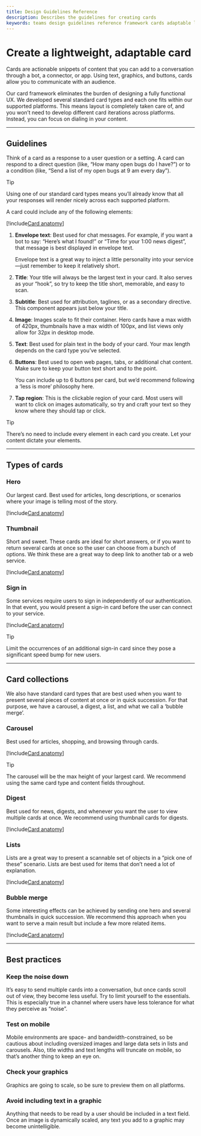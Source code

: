 ```yaml
---
title: Design Guidelines Reference
description: Describes the guidelines for creating cards
keywords: teams design guidelines reference framework cards adaptable lightweight
---
```

# Create a lightweight, adaptable card

Cards are actionable snippets of content that you can add to a conversation through a bot, a connector, or app. Using text, graphics, and buttons, cards allow you to communicate with an audience.

Our card framework eliminates the burden of designing a fully functional UX. We developed several standard card types and each one fits within our supported platforms. This means layout is completely taken care of, and you won’t need to develop different card iterations across platforms. Instead, you can focus on dialing in your content.

---

## Guidelines

Think of a card as a response to a user question or a setting. A card can respond to a direct question (like, “How many open bugs do I have?”) or to a condition (like, “Send a list of my open bugs at 9 am every day”).

> [!TIP]
> Using one of our standard card types means you’ll already know that all your responses will render nicely across each supported platform.

A card could include any of the following elements:<br />

[!include[Card anatomy](~/msteams-platform/includes/design/card-image-anatomy.html)]

1. **Envelope text**: Best used for chat messages. For example, if you want a bot to say: “Here’s what I found!” or “Time for your 1:00 news digest”, that message is best displayed in envelope text.

   Envelope text is a great way to inject a little personality into your service—just remember to keep it relatively short.

2. **Title**: Your title will always be the largest text in your card. It also serves as your “hook”, so try to keep the title short, memorable, and easy to scan.

3. **Subtitle**: Best used for attribution, taglines, or as a secondary directive. This component appears just below your title.

4. **Image**: Images scale to fit their container. Hero cards have a max width of 420px, thumbnails have a max width of 100px, and list views only allow for 32px in desktop mode.

5. **Text**: Best used for plain text in the body of your card. Your max length depends on the card type you’ve selected.

6. **Buttons**: Best used to open web pages, tabs, or additional chat content. Make sure to keep your button text short and to the point.

   You can include up to 6 buttons per card, but we’d recommend following a ‘less is more’ philosophy here.

7. **Tap region**: This is the clickable region of your card. Most users will want to click on images automatically, so try and craft your text so they know where they should tap or click.

> [!TIP]
> There’s no need to include every element in each card you create. Let your content dictate your elements.

---

## Types of cards

### Hero

Our largest card. Best used for articles, long descriptions, or scenarios where your image is telling most of the story.

[!include[Card anatomy](~/msteams-platform/includes/design/card-image-hero.html)]

### Thumbnail

Short and sweet. These cards are ideal for short answers, or if you want to return several cards at once so the user can choose from a bunch of options. We think these are a great way to deep link to another tab or a web service.

[!include[Card anatomy](~/msteams-platform/includes/design/card-image-thumbnail.html)]

### Sign in

Some services require users to sign in independently of our authentication. In that event, you would present a sign-in card before the user can connect to your service.

[!include[Card anatomy](~/msteams-platform/includes/design/card-image-signin.html)]

> [!TIP]
> Limit the occurrences of an additional sign-in card since they pose a significant speed bump for new users.

---

## Card collections

We also have standard card types that are best used when you want to present several pieces of content at once or in quick succession. For that purpose, we have a carousel, a digest, a list, and what we call a ‘bubble merge’.

### Carousel

Best used for articles, shopping, and browsing through cards.

[!include[Card anatomy](~/msteams-platform/includes/design/card-image-carousel.html)]

> [!TIP]
> The carousel will be the max height of your largest card. We recommend using the same card type and content fields throughout.

### Digest

Best used for news, digests, and whenever you want the user to view multiple cards at once. We recommend using thumbnail cards for digests.

[!include[Card anatomy](~/msteams-platform/includes/design/card-image-digest.html)]

### Lists

Lists are a great way to present a scannable set of objects in a “pick one of these” scenario. Lists are best used for items that don’t need a lot of explanation.

[!include[Card anatomy](~/msteams-platform/includes/design/card-image-list.html)]

### Bubble merge

Some interesting effects can be achieved by sending one hero and several thumbnails in quick succession. We recommend this approach when you want to serve a main result but include a few more related items.

[!include[Card anatomy](~/msteams-platform/includes/design/card-image-bubble-merge.html)]

---

## Best practices

### Keep the noise down

It’s easy to send multiple cards into a conversation, but once cards scroll out of view, they become less useful. Try to limit yourself to the essentials. This is especially true in a channel where users have less tolerance for what they perceive as “noise”.

### Test on mobile

Mobile environments are space- and bandwidth-constrained, so be cautious about including oversized images and large data sets in lists and carousels. Also, title widths and text lengths will truncate on mobile, so that’s another thing to keep an eye on.

### Check your graphics

Graphics are going to scale, so be sure to preview them on all platforms.

### Avoid including text in a graphic

Anything that needs to be read by a user should be included in a text field. Once an image is dynamically scaled, any text you add to a graphic may become unintelligible.
